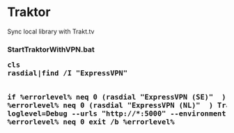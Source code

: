 # Traktor
Sync local library with Trakt.tv

<h3>StartTraktorWithVPN.bat
  <pre>cls
rasdial|find /I "ExpressVPN"

if %errorlevel% neq 0 (rasdial "ExpressVPN (SE)" <user> <pass>)
if %errorlevel% neq 0 (rasdial "ExpressVPN (NL)" <user> <pass>)
Traktor.exe loglevel=Debug --urls "http://*:5000" --environment "Development"
if %errorlevel% neq 0 exit /b %errorlevel%</pre>
